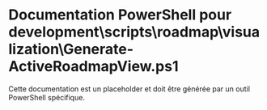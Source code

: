 # Documentation PowerShell pour development\scripts\roadmap\visualization\Generate-ActiveRoadmapView.ps1

Cette documentation est un placeholder et doit être générée par un outil PowerShell spécifique.
